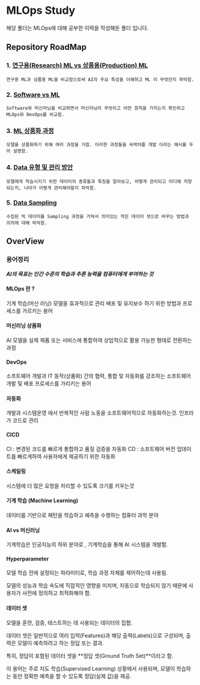 # MLOps Study
해당 폴더는 MLOps에 대해 공부한 이력을 작성해둔 폴더 입니다.

## Repository RoadMap
### 1. [연구용(Research) ML vs 상품용(Production) ML](./연구용_ML_vs_상품화_ML.md)
    연구용 ML과 상품용 ML을 비교함으로써 AI의 주요 특성을 이해하고 ML 이 무엇인지 파악함.

### 2. [Software vs ML](./Software_vs_ML.md)
    Software와 머신러닝을 비교하면서 머신러닝이 무엇이고 어떤 원칙을 가지는지 확인하고 MLOps와 DevOps를 비교함.

### 3. [ML 상품화 과정](./ML_상품화_과정.md)
    모델을 상품화하기 위해 여러 과정을 거침. 이러한 과정들을 숙박어플 개발 이라는 예시를 두어 설명함.

### 4. [Data 유형 및 관리 방안](./학습용_Data_유형_및_관리방안.md)
    모델에게 학습시키기 위한 데이터의 종류들과 특징을 알아보고, 어떻게 관리되고 어디에 저장되는지, 나아가 어떻게 관리해야할지 파악함.

### 5. [Data Sampling](./Data_Sampling.md)
    수집된 빅 데이터를 Sampling 과정을 거쳐서 의미있는 작은 데이터 셋으로 바꾸는 방법과 의의에 대해 파악함.

## OverView
### 용어정리
***AI의 목표는 인간 수준의 학습과 추론 능력을 컴퓨터에게 부여하는 것***

#### MLOps 란 ?
기계 학습(머신 러닝) 모델을 효과적으로 관리 배포 및 유지보수 하기 위한 방법과 프로세스를 가르키는 용어
#### 머신러닝 상품화
AI 모델을 실제 제품 또는 서비스에 통합하여 상업적으로 활용 가능한 형태로 전환하는 과정

#### DevOps
소프트웨어 개발과 IT 동작(상품화) 간의 협력, 통합 및 자동화를 강조하는 소프트웨어 개발 및 배포 프로세스를 가리키는 용어

#### 자동화
개발과 시스템운영 에서 반복적인 사람 노동을 소프트웨어적으로 자동화하는것. 인프라가 코드로 관리

#### CICD
CI : 변경된 코드를 빠르게 통합하고 품질 검증을 자동화
CD : 소프트웨어 버전 업데이트를 빠르게하여 사용자에게 제공하기 위한 자동화

#### 스케일링
시스템에 더 많은 요청을 처리할 수 있도록 크기를 키우는것

#### 기계 학습 (Machine Learning)
데이터를 기반으로 패턴을 학습하고 예측을 수행하는 컴퓨터 과학 분야

#### AI vs 머신러닝
기계학습은 인공지능의 하위 분야로 , 기계학습을 통해 AI 시스템을 개발함.

#### Hyperparameter
모델 학습 전에 설정되는 파라미터로, 학습 과정 자체를 제어하는데 사용됨. 

모델의 성능과 학습 속도에 직접적인 영향을 미치며, 자동으로 학습되지 않기 때문에 사용자가 사전에 정의하고 최적화해야 함.

#### 데이터 셋
모델을 훈련, 검증, 테스트하는 데 사용되는 데이터의 집합. 

데이터 셋은 일반적으로 여러 입력(Features)과 해당 출력(Labels)으로 구성되며, 출력은 모델이 예측하려고 하는 정답 또는 결과. 

특히, 정답이 포함된 데이터 셋을 **정답 셋(Ground Truth Set)**이라고 함. 

이 용어는 주로 지도 학습(Supervised Learning) 상황에서 사용되며, 모델이 학습하는 동안 정확한 예측을 할 수 있도록 정답(실제 값)을 제공.